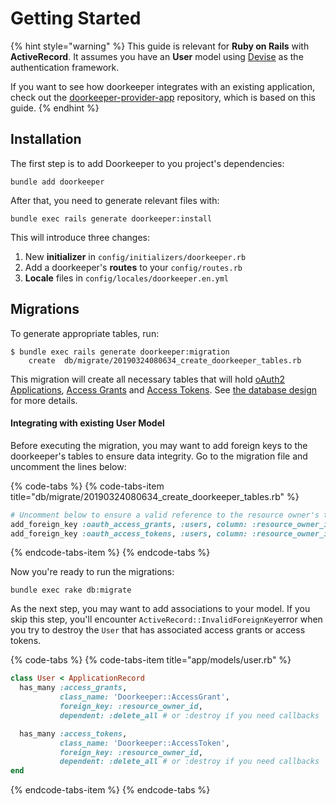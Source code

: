 # Getting Started

{% hint style="warning" %}
This guide is relevant for **Ruby on Rails** with **ActiveRecord**. It assumes you have an **User** model using [Devise](https://github.com/plataformatec/devise) as the authentication framework.

If you want to see how doorkeeper integrates with an existing application, check out the [doorkeeper-provider-app](https://github.com/doorkeeper-gem/doorkeeper-provider-app/) repository, which is based on this guide.
{% endhint %}

## Installation

The first step is to add Doorkeeper to you project's dependencies:

```text
bundle add doorkeeper
```

After that, you need to generate relevant files with:

```text
bundle exec rails generate doorkeeper:install
```

This will introduce three changes:

1. New **initializer** in `config/initializers/doorkeeper.rb`
2. Add a doorkeeper's **routes** to your `config/routes.rb`
3. **Locale** files in `config/locales/doorkeeper.en.yml`

## Migrations

To generate appropriate tables, run:

```text
$ bundle exec rails generate doorkeeper:migration
    create  db/migrate/20190324080634_create_doorkeeper_tables.rb
```

This migration will create all necessary tables that will hold [oAuth2 Applications](../concepts/application.md), [Access Grants](../concepts/access-grant.md) and [Access Tokens](../concepts/access-token.md). See [the database design](../internals/database-design.md) for more details.

#### Integrating with existing User Model

Before executing the migration, you may want to add foreign keys to the doorkeeper's tables to ensure data integrity. Go to the migration file and uncomment the lines below:

{% code-tabs %}
{% code-tabs-item title="db/migrate/20190324080634\_create\_doorkeeper\_tables.rb" %}
```ruby
# Uncomment below to ensure a valid reference to the resource owner's table
add_foreign_key :oauth_access_grants, :users, column: :resource_owner_id
add_foreign_key :oauth_access_tokens, :users, column: :resource_owner_id
```
{% endcode-tabs-item %}
{% endcode-tabs %}

Now you're ready to run the migrations:

```text
bundle exec rake db:migrate
```

As the next step, you may want to add associations to your model. If you skip this step, you'll encounter `ActiveRecord::InvalidForeignKey`error when you try to destroy the `User` that has associated access grants or access tokens.

{% code-tabs %}
{% code-tabs-item title="app/models/user.rb" %}
```ruby
class User < ApplicationRecord
  has_many :access_grants,
           class_name: 'Doorkeeper::AccessGrant',
           foreign_key: :resource_owner_id,
           dependent: :delete_all # or :destroy if you need callbacks

  has_many :access_tokens,
           class_name: 'Doorkeeper::AccessToken',
           foreign_key: :resource_owner_id,
           dependent: :delete_all # or :destroy if you need callbacks
end
```
{% endcode-tabs-item %}
{% endcode-tabs %}




